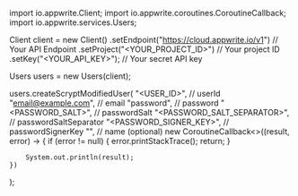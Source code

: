 import io.appwrite.Client;
import io.appwrite.coroutines.CoroutineCallback;
import io.appwrite.services.Users;

Client client = new Client()
    .setEndpoint("https://cloud.appwrite.io/v1") // Your API Endpoint
    .setProject("&lt;YOUR_PROJECT_ID&gt;") // Your project ID
    .setKey("&lt;YOUR_API_KEY&gt;"); // Your secret API key

Users users = new Users(client);

users.createScryptModifiedUser(
    "<USER_ID>", // userId
    "email@example.com", // email
    "password", // password
    "<PASSWORD_SALT>", // passwordSalt
    "<PASSWORD_SALT_SEPARATOR>", // passwordSaltSeparator
    "<PASSWORD_SIGNER_KEY>", // passwordSignerKey
    "<NAME>", // name (optional)
    new CoroutineCallback<>((result, error) -> {
        if (error != null) {
            error.printStackTrace();
            return;
        }

        System.out.println(result);
    })
);

